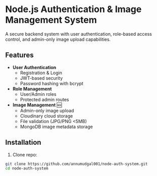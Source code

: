 # Node.js Authentication & Image Management System

A secure backend system with user authentication, role-based access control, and admin-only image upload capabilities.

## Features

- **User Authentication**
  - Registration & Login
  - JWT-based security
  - Password hashing with bcrypt
- **Role Management**
  - User/Admin roles
  - Protected admin routes
- **Image Management** 🆕
  - Admin-only image upload
  - Cloudinary cloud storage
  - File validation (JPG/PNG <5MB)
  - MongoDB image metadata storage

## Installation

1. Clone repo:

```bash
git clone https://github.com/annumudgal001/node-auth-system.git
cd node-auth-system
```
